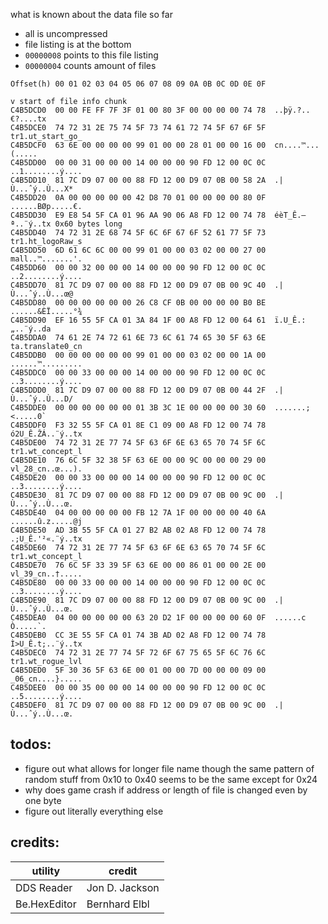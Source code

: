 what is known about the data file so far
- all is uncompressed
- file listing is at the bottom
- `00000008` points to this file listing
- `00000004` counts amount of files

```
Offset(h) 00 01 02 03 04 05 06 07 08 09 0A 0B 0C 0D 0E 0F
                                                                         v start of file info chunk
C4B5DCD0  00 00 FE FF 7F 3F 01 00 80 3F 00 00 00 00 74 78  ..þÿ.?..€?....tx
C4B5DCE0  74 72 31 2E 75 74 5F 73 74 61 72 74 5F 67 6F 5F  tr1.ut_start_go_
C4B5DCF0  63 6E 00 00 00 00 99 01 00 00 28 01 00 00 16 00  cn....™...(.....
C4B5DD00  00 00 31 00 00 00 14 00 00 00 90 FD 12 00 0C 0C  ..1........ý....
C4B5DD10  81 7C D9 07 00 00 88 FD 12 00 D9 07 0B 00 58 2A  .|Ù...ˆý..Ù...X*
C4B5DD20  0A 00 00 00 00 00 42 D8 70 01 00 00 00 00 80 0F  ......BØp.....€.
C4B5DD30  E9 E8 54 5F CA 01 96 AA 90 06 A8 FD 12 00 74 78  éèT_Ê.–ª..¨ý..tx 0x60 bytes long
C4B5DD40  74 72 31 2E 68 74 5F 6C 6F 67 6F 52 61 77 5F 73  tr1.ht_logoRaw_s
C4B5DD50  6D 61 6C 6C 00 00 99 01 00 00 03 02 00 00 27 00  mall..™.......'.
C4B5DD60  00 00 32 00 00 00 14 00 00 00 90 FD 12 00 0C 0C  ..2........ý....
C4B5DD70  81 7C D9 07 00 00 88 FD 12 00 D9 07 0B 00 9C 40  .|Ù...ˆý..Ù...œ@
C4B5DD80  00 00 00 00 00 00 26 C8 CF 0B 00 00 00 00 B0 BE  ......&ÈÏ.....°¾
C4B5DD90  EF 16 55 5F CA 01 3A 84 1F 00 A8 FD 12 00 64 61  ï.U_Ê.:„..¨ý..da
C4B5DDA0  74 61 2E 74 72 61 6E 73 6C 61 74 65 30 5F 63 6E  ta.translate0_cn
C4B5DDB0  00 00 00 00 00 00 99 01 00 00 03 02 00 00 1A 00  ......™.........
C4B5DDC0  00 00 33 00 00 00 14 00 00 00 90 FD 12 00 0C 0C  ..3........ý....
C4B5DDD0  81 7C D9 07 00 00 88 FD 12 00 D9 07 0B 00 44 2F  .|Ù...ˆý..Ù...D/
C4B5DDE0  00 00 00 00 00 00 01 3B 3C 1E 00 00 00 00 30 60  .......;<.....0`
C4B5DDF0  F3 32 55 5F CA 01 8E C1 09 00 A8 FD 12 00 74 78  ó2U_Ê.ŽÁ..¨ý..tx
C4B5DE00  74 72 31 2E 77 74 5F 63 6F 6E 63 65 70 74 5F 6C  tr1.wt_concept_l
C4B5DE10  76 6C 5F 32 38 5F 63 6E 00 00 9C 00 00 00 29 00  vl_28_cn..œ...).
C4B5DE20  00 00 33 00 00 00 14 00 00 00 90 FD 12 00 0C 0C  ..3........ý....
C4B5DE30  81 7C D9 07 00 00 88 FD 12 00 D9 07 0B 00 9C 00  .|Ù...ˆý..Ù...œ.
C4B5DE40  04 00 00 00 00 00 FB 12 7A 1F 00 00 00 00 40 6A  ......û.z.....@j
C4B5DE50  AD 3B 55 5F CA 01 27 B2 AB 02 A8 FD 12 00 74 78  .;U_Ê.'²«.¨ý..tx
C4B5DE60  74 72 31 2E 77 74 5F 63 6F 6E 63 65 70 74 5F 6C  tr1.wt_concept_l
C4B5DE70  76 6C 5F 33 39 5F 63 6E 00 00 86 01 00 00 2E 00  vl_39_cn..†.....
C4B5DE80  00 00 33 00 00 00 14 00 00 00 90 FD 12 00 0C 0C  ..3........ý....
C4B5DE90  81 7C D9 07 00 00 88 FD 12 00 D9 07 0B 00 9C 00  .|Ù...ˆý..Ù...œ.
C4B5DEA0  04 00 00 00 00 00 63 20 D2 1F 00 00 00 00 60 0F  ......c Ò.....`.
C4B5DEB0  CC 3E 55 5F CA 01 74 3B AD 02 A8 FD 12 00 74 78  Ì>U_Ê.t;..¨ý..tx
C4B5DEC0  74 72 31 2E 77 74 5F 72 6F 67 75 65 5F 6C 76 6C  tr1.wt_rogue_lvl
C4B5DED0  5F 30 36 5F 63 6E 00 01 00 00 7D 00 00 00 09 00  _06_cn....}.....
C4B5DEE0  00 00 35 00 00 00 14 00 00 00 90 FD 12 00 0C 0C  ..5........ý....
C4B5DEF0  81 7C D9 07 00 00 88 FD 12 00 D9 07 0B 00 9C 00  .|Ù...ˆý..Ù...œ.
```

## todos:

* figure out what allows for longer file name
  though the same pattern of random stuff from
  0x10 to 0x40 seems to be the same except for 0x24
* why does game crash if address or length of file
  is changed even by one byte
* figure out literally everything else

## credits:

| utility         | credit           |
|-----------------|------------------|
| DDS Reader      | Jon D. Jackson   |
| Be.HexEditor    | Bernhard Elbl    |

